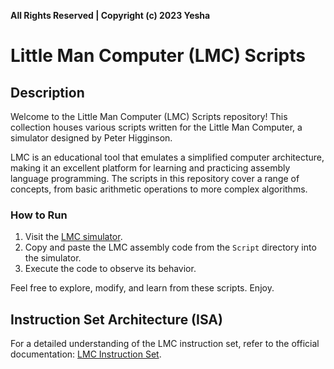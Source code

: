 **All Rights Reserved | Copyright (c) 2023 Yesha**

# Little Man Computer (LMC) Scripts

## Description

Welcome to the Little Man Computer (LMC) Scripts repository! This collection houses various scripts written for the Little Man Computer, a simulator designed by Peter Higginson.

LMC is an educational tool that emulates a simplified computer architecture, making it an excellent platform for learning and practicing assembly language programming. The scripts in this repository cover a range of concepts, from basic arithmetic operations to more complex algorithms.

### How to Run

1. Visit the [LMC simulator](https://peterhigginson.co.uk/lmc/).
2. Copy and paste the LMC assembly code from the `Script` directory into the simulator.
3. Execute the code to observe its behavior.

Feel free to explore, modify, and learn from these scripts. Enjoy.

## Instruction Set Architecture (ISA)

For a detailed understanding of the LMC instruction set, refer to the official documentation:
[LMC Instruction Set](https://peterhigginson.co.uk/lmc/help.html).

